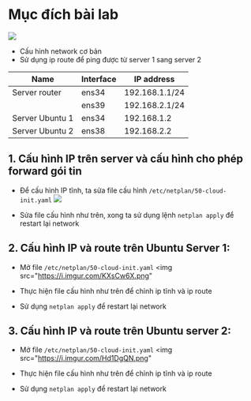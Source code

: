 # Mục đích bài lab
  <img src="https://i.imgur.com/lqQ1krV.png">
  
- Cấu hình network cơ bản
- Sử dụng ip route để ping được từ server 1 sang server 2

| Name | Interface |IP address| 
|--------------|-------|------|
| Server router | ens34 | 192.168.1.1/24 |
|  | ens39 | 192.168.2.1/24 | 
| Server Ubuntu 1 | ens34 | 192.168.1.2 | 
| Server Ubuntu 2 | ens38 | 192.168.2.2 |


## 1. Cấu hình IP trên server và cấu hình cho phép forward gói tin
- Để cấu hình IP tĩnh, ta sửa file cấu hình `/etc/netplan/50-cloud-init.yaml`
  <img src="https://i.imgur.com/6bdBmOr.png">
  
- Sửa file cấu hình như trên, xong ta sử dụng lệnh `netplan apply` để restart lại network

## 2. Cấu hình IP và route trên Ubuntu Server 1:
- Mở file `/etc/netplan/50-cloud-init.yaml`
  <img src="https://i.imgur.com/KXsCw6X.png"

- Thực hiện file cấu hình như trên để chỉnh ip tĩnh và ip route
- Sử dụng `netplan apply` để restart lại network

## 3. Cấu hình IP và route trên Ubuntu server 2:
- Mở file `/etc/netplan/50-cloud-init.yaml`
  <img src="https://i.imgur.com/Hd1DgQN.png"

- Thực hiện file cấu hình như trên để chỉnh ip tĩnh và ip route
- Sử dụng `netplan apply` để restart lại network


